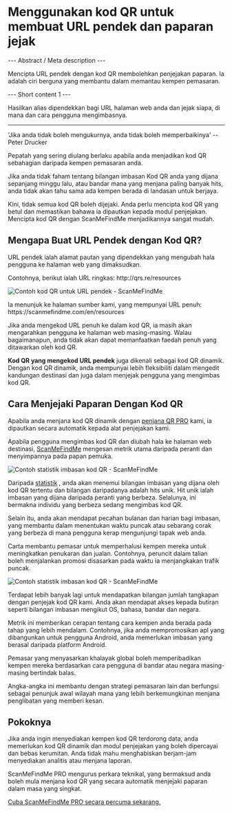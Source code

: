 <h1>Menggunakan kod QR untuk membuat URL pendek dan paparan jejak</h1>

--- Abstract / Meta description ---

Mencipta URL pendek dengan kod QR membolehkan penjejakan paparan. Ia adalah ciri berguna yang membantu dalam memantau kempen pemasaran.

--- Short content 1 ---

Hasilkan alias dipendekkan bagi URL halaman web anda dan jejak siapa, di mana dan cara pengguna mengimbasnya.

----------

<p><span class="font-italic">&#39;Jika anda tidak boleh mengukurnya, anda tidak boleh memperbaikinya&#39;</span> -- Peter Drucker</p>

<p>Pepatah yang sering diulang berlaku apabila anda menjadikan kod QR sebahagian daripada kempen pemasaran anda.</p>

<p>Jika anda tidak faham tentang bilangan imbasan Kod QR anda yang dijana sepanjang minggu lalu, atau bandar mana yang menjana paling banyak hits, anda tidak akan tahu sama ada kempen berada di landasan untuk berjaya.</p>

<p>Kini, tidak semua kod QR boleh dijejaki. Anda perlu mencipta kod QR yang betul dan memastikan bahawa ia dipautkan kepada modul penjejakan. Mencipta kod QR dengan ScanMeFindMe menjadikannya sangat mudah.</p>

<h2>Mengapa Buat URL Pendek dengan Kod QR?</h2>

<p>URL pendek ialah alamat pautan yang dipendekkan yang mengubah hala pengguna ke halaman web yang dimaksudkan.</p>

<p>Contohnya, berikut ialah URL ringkas: <span class="font-italic">http://qrs.re/resources</span></p>

<p class="imageholder">
    <img src="https://media.scanmefindme.com/blog/about_dynamic_url/files/img 1 - qr.png"
        alt="Contoh kod QR untuk URL pendek - ScanMeFindMe">
</p>

<p>Ia menunjuk ke halaman sumber kami, yang mempunyai URL penuh: <span class="font-italic">https://scanmefindme.com/en/resources</span></p>

<p>Jika anda mengekod URL penuh ke dalam kod QR, ia masih akan mengarahkan pengguna ke halaman web masing-masing. Walau bagaimanapun, anda tidak akan dapat memanfaatkan faedah penuh yang ditawarkan oleh kod QR.</p>

<p><strong>Kod QR yang mengekod URL pendek</strong> juga dikenali sebagai kod QR dinamik. Dengan kod QR dinamik, anda mempunyai lebih fleksibiliti dalam mengedit kandungan destinasi dan juga dalam menjejak pengguna yang mengimbas kod QR.</p>

<h2>Cara Menjejaki Paparan Dengan Kod QR</h2>

<p>Apabila anda menjana kod QR dinamik dengan <a href="#pro">penjana QR PRO</a> kami, ia dipautkan secara automatik kepada alat penjejakan kami.</p>

<p>Apabila pengguna mengimbas kod QR dan diubah hala ke halaman web destinasi, <a href="#static:url">ScanMeFindMe</a> mengesan metrik utama daripada peranti dan menyimpannya pada papan pemuka.</p>

<p class="imageholder">
    <img src="https://media.scanmefindme.com/blog/about_dynamic_url/files/img 2 - total scans.png"
        alt="Contoh statistik imbasan kod QR - ScanMeFindMe">
</p>

<p>Daripada <a href="#article:about_statistics" title="Mengimbas statistik untuk kod QR dinamik">statistik</a> , anda akan menemui bilangan imbasan yang dijana oleh kod QR tertentu dan bilangan daripadanya adalah hits unik. Hit unik ialah imbasan yang dijana daripada peranti yang berbeza. Selalunya, ini bermakna individu yang berbeza sedang mengimbas kod QR.</p>

<p>Selain itu, anda akan mendapat pecahan bulanan dan harian bagi imbasan, yang membantu dalam menentukan waktu puncak atau sebarang corak yang berbeza di mana pengguna kerap mengunjungi tapak web anda.</p>

<p>Carta membantu pemasar untuk memperhalusi kempen mereka untuk meningkatkan penukaran dan jualan. Contohnya, peruncit dalam talian boleh menjalankan promosi disasarkan pada waktu ia menjangkakan trafik puncak.</p>

<p class="imageholder">
    <img src="https://media.scanmefindme.com/blog/about_dynamic_url/files/img 3 - scans by.png"
        alt="Contoh statistik imbasan kod QR - ScanMeFindMe">
</p>

<p>Terdapat lebih banyak lagi untuk mendapatkan bilangan jumlah tangkapan dengan penjejak kod QR kami. Anda akan mendapat akses kepada butiran seperti bilangan imbasan mengikut OS, bahasa, bandar dan negara.</p>

<p>Metrik ini memberikan cerapan tentang cara kempen anda berada pada tahap yang lebih mendalam. Contohnya, jika anda mempromosikan apl yang dibangunkan untuk pengguna Android, anda memerlukan imbasan yang berasal daripada platform Android.</p>

<p>Pemasar yang menyasarkan khalayak global boleh memperibadikan kempen mereka berdasarkan cara pengguna di bandar atau negara masing-masing bertindak balas.</p>

<p>Angka-angka ini membantu dengan strategi pemasaran lain dan berfungsi sebagai penunjuk awal wilayah mana yang lebih berkemungkinan menjana penglibatan yang memberi kesan.</p>

<h2>Pokoknya</h2>

<p>Jika anda ingin menyediakan kempen kod QR terdorong data, anda memerlukan kod QR dinamik dan modul penjejakan yang boleh dipercayai dan bebas kerumitan. Anda tidak mahu menghabiskan berjam-jam menyediakan analitis atau menjana laporan.</p>

<p>ScanMeFindMe PRO mengurus perkara teknikal, yang bermaksud anda boleh mula menjana kod QR yang secara automatik menjejaki paparan dalam masa yang singkat.</p>

<p><a href="#pro">Cuba ScanMeFindMe PRO secara percuma sekarang.</a></p>
